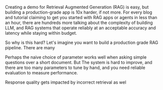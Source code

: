 
Creating a demo for Retrieval Augmented Generation (RAG) is easy, but building a production-grade app is 10x harder, if not more. For every blog and tutorial claiming to get you started with RAG apps or agents in less than an hour, there are hundreds more talking about the complexity of building LLM, and RAG systems that operate reliably at an acceptable accuracy and latency while staying within budget.

So why is this hard? Let's imagine you want to build a production grade RAG pipeline. There are many 

Perhaps the naive choice of parameter works well when asking simple questions over a short document. But 
The system is hard to improve, and there are too many parameters to tune by hand, and you need reliable evaluation to measure performance. 



Response quality gets impacted by incorrect retrieval as wel